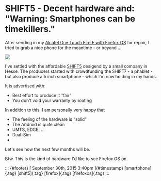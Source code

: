 SHIFT5 - Decent hardware and: "Warning: Smartphones can be timekillers."
========================================================================

After sending in my [Alcatel One Touch Fire E with Firefox
OS](http://dummdida.tumblr.com/post/130051494330/alcatel-one-touch-fire-e-firefox-os)
for repair, I tried to grab a nice phone for the meantime - or beyond
...

![](https://66.media.tumblr.com/6f1c96d7efb7e50717137017a93bffeb/tumblr_inline_nvhs6mwpoq1s0jj7d_540.jpg)

I've settled with the affordable [SHIFT5](http://shiftphones.com/)
desigend by a small company in Hesse. The producers started with
crowdfunding the SHIFT7 - a phablet - but also produce a 5 inch
smartphone - which I'm now holding in my hands.

It is advertised with:

-   Best effort to produce it "fair"
-   You don't void your warranty by rooting

In addition to this, I am personally very happy that

-   The feeling of the hardware is "solid"
-   The Android is quite clean
-   UMTS, EDGE, ...
-   Dual-Sim
-   

Let's see how the next few months will be.

Btw. This is the kind of hardware I'd like to see Firefox OS on.

::: {#footer}
[ September 30th, 2015 3:40pm ]{#timestamp} [smartphone]{.tag}
[shift5]{.tag} [firefox]{.tag} [firefoxos]{.tag}
:::
